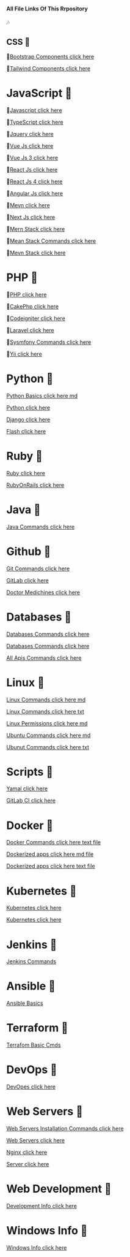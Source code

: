 
#### All File Links Of This Rrpository
:notes:



 
## CSS :diamond_shape_with_a_dot_inside:

:link:[Bootstrap Components click here](bootstrap.components.txt)     

:link:[Tailwind Components click here](taildwind.components.txt)

# JavaScript :diamond_shape_with_a_dot_inside:

:link:[Javascript click here](javascript.txt)

:link:[TypeScript click here](typescript.txt)

:link:[Jquery click here](jquery.txt)

:link:[Vue Js  click here](vuejs.txt)

:link:[Vue Js 3 click here](vuejs3.txt)

:link:[React Js click here](reactjs.txt)

:link:[React Js 4 click here](reactjs4.txt)

:link:[Angular Js click here](angularjs.txt)

:link:[Mevn click here](mevn.stack.commands.txt)

:link:[Next Js click here](nextjs.txt)

:link:[Mern Stack click here](mern.stack.commands.txt)

:link:[Mean Stack Commands click here](mean.stack.commands.txt)

:link:[Mevn Stack click here](mevn.stack.commands.txt)

# PHP :diamond_shape_with_a_dot_inside:

:link:[PHP click here](php.txt)

:link:[CakePhp click here](cakephp.commands.txt)

:link:[Codeigniter click here](codeigniter.commands.txt)

:link:[Laravel click here](laravel.commands.txt)

:link:[Sysmfony Commands click here](symfony.commands.txt)

:link:[Yii click here](yii.commands.txt)

# Python :diamond_shape_with_a_dot_inside:

[Python Basics click here md](python.basics.md)

[Python click here](python.txt)

[Django click here](django.txt)

[Flash click here](flash.txt)

# Ruby :diamond_shape_with_a_dot_inside:

[Ruby click here](ruby.txt)

[RubyOnRails click here](rubyonrails.txt)

# Java :diamond_shape_with_a_dot_inside:

[Java Commands click here](java.txt)

# Github :diamond_shape_with_a_dot_inside:

[Git Commands click here](git.commands.txt)

[GitLab click here](gitLab.txt)

[Doctor Medichines click here](doctor.medicines.txt)

# Databases :diamond_shape_with_a_dot_inside:

[Databases Commands click here](databases.commands.md)

[Databases Commands click here](databases.commands.txt)

[All Apis Commands click here](all.apis.projects.links.txt)

# Linux :diamond_shape_with_a_dot_inside:

[Linux Commands click here md](linux.commands.md)

[Linux Commands click here txt](linux.commands.txt)

[Linux Permissions click here md](linux.permissions.md)

[Ubuntu Commands click here md](ubuntu.md)

[Ubunut Commands click here txt](ubuntu.txt)

# Scripts :diamond_shape_with_a_dot_inside:

[Yamal click here](yamal.txt)

[GitLab CI click here](gitlab-ci.yml)

# Docker :diamond_shape_with_a_dot_inside:

[Docker Commands click here text file](docker.commands.txt)   

[Dockerized apps click here md file](dockerized.apps.md) 

[Dockerized apps click here text file](dockerized.apps.txt) 

# Kubernetes :diamond_shape_with_a_dot_inside:

[Kubernetes click here](kubernetes.md)

[Kubernetes click here](kubernetes.txt)

# Jenkins :diamond_shape_with_a_dot_inside:

[Jenkins Commands](jenkin.commands.txt)   

# Ansible :diamond_shape_with_a_dot_inside:

[Ansible Basics](ansible.basics.md)   

# Terraform :diamond_shape_with_a_dot_inside:

[Terrafom Basic Cmds](terraform.cmds.md)   

# DevOps :diamond_shape_with_a_dot_inside:

[DevOpes click here](devOps.txt)

# Web Servers :diamond_shape_with_a_dot_inside:

[Web Servers Installation Commands click here](web-servers.md)

[Web Servers click here](web-servers.txt)

[Nginx click here](nginx.txt)

[Server click here](server.commands.txt)

# Web Development :diamond_shape_with_a_dot_inside:

[Development Info click here](development.info.txt)

# Windows Info :diamond_shape_with_a_dot_inside:

[Windows Info click here](windows.info.txt)
